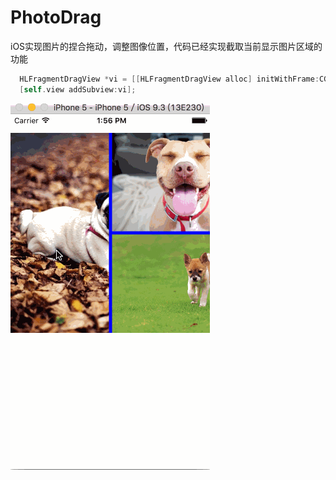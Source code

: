 # PhotoDrag
iOS实现图片的捏合拖动，调整图像位置，代码已经实现截取当前显示图片区域的功能
```Objective-C
  HLFragmentDragView *vi = [[HLFragmentDragView alloc] initWithFrame:CGRectMake(0, 30, 320, 320) withImages:@[[UIImage imageNamed:@"1"], [UIImage imageNamed:@"2"], [UIImage imageNamed:@"3"]]];
  [self.view addSubview:vi];
```
![](https://github.com/zxc3731/PhotoDrag/blob/PhotoDrag/1.gif)

